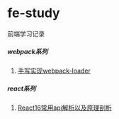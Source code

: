 # fe-study
前端学习记录

##### webpack系列
1. [手写实现webpack-loader](https://github.com/ru23/fe-blog/blob/master/webpack-loader/readme.md)



##### react系列
1. [React16常用api解析以及原理剖析](https://github.com/ru23/fe-blog/tree/master/blog/React16-commonly-used-API-analysis)
